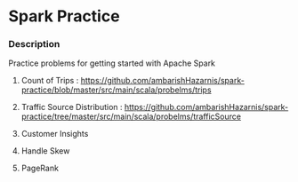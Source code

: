 # Spark Practice

### Description
Practice problems for getting started with Apache Spark



1. Count of Trips :
https://github.com/ambarishHazarnis/spark-practice/blob/master/src/main/scala/probelms/trips

2. Traffic Source Distribution : https://github.com/ambarishHazarnis/spark-practice/tree/master/src/main/scala/probelms/trafficSource

3. Customer Insights

4. Handle Skew

5. PageRank
